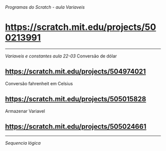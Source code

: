 _Programas do Scratch - aula Variaveis_
# https://scratch.mit.edu/projects/500213991
------------------------------------------------
_Variaveis e constantes aula 22-03_
Conversão de dólar
## https://scratch.mit.edu/projects/504974021

Conversão fahrenheit em Celsius
## https://scratch.mit.edu/projects/505015828

Armazenar Variavel
## https://scratch.mit.edu/projects/505024661
-------------------------------------------------
_Sequencia lógica_
